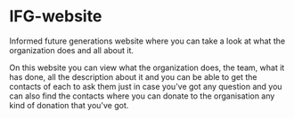 # IFG-website
Informed future generations website where you can take a look at what the organization does and all about it.

On this website you can view what the organization does, the team, what it has done, all the description about it and you can be able to get the contacts of each to ask them just in case you've got any question and you can also find the contacts where you can donate to the organisation any kind of donation that  you've got.
